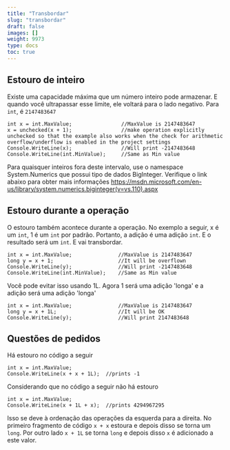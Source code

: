 ```yaml
---
title: "Transbordar"
slug: "transbordar"
draft: false
images: []
weight: 9973
type: docs
toc: true
---
```


## Estouro de inteiro
Existe uma capacidade máxima que um número inteiro pode armazenar. E quando você ultrapassar esse limite, ele voltará para o lado negativo. Para `int`, é `2147483647`

    int x = int.MaxValue;                //MaxValue is 2147483647
    x = unchecked(x + 1);                //make operation explicitly unchecked so that the example also works when the check for arithmetic overflow/underflow is enabled in the project settings 
    Console.WriteLine(x);                //Will print -2147483648
    Console.WriteLine(int.MinValue);     //Same as Min value

Para quaisquer inteiros fora deste intervalo, use o namespace System.Numerics que possui tipo de dados
BigInteger. Verifique o link abaixo para obter mais informações https://msdn.microsoft.com/en-us/library/system.numerics.biginteger(v=vs.110).aspx

## Estouro durante a operação
O estouro também acontece durante a operação. No exemplo a seguir, x é um `int`, 1 é um `int` por padrão. Portanto, a adição é uma adição `int`. E o resultado será um `int`. E vai transbordar.

    int x = int.MaxValue;               //MaxValue is 2147483647
    long y = x + 1;                     //It will be overflown
    Console.WriteLine(y);               //Will print -2147483648
    Console.WriteLine(int.MinValue);    //Same as Min value

Você pode evitar isso usando 1L. Agora 1 será uma adição 'longa' e a adição será uma adição 'longa'

    int x = int.MaxValue;               //MaxValue is 2147483647
    long y = x + 1L;                    //It will be OK
    Console.WriteLine(y);               //Will print 2147483648


## Questões de pedidos
Há estouro no código a seguir

    int x = int.MaxValue;
    Console.WriteLine(x + x + 1L);  //prints -1

Considerando que no código a seguir não há estouro

    int x = int.MaxValue;
    Console.WriteLine(x + 1L + x);  //prints 4294967295

Isso se deve à ordenação das operações da esquerda para a direita. No primeiro fragmento de código `x + x` estoura e depois disso se torna um `long`. Por outro lado `x + 1L` se torna `long` e depois disso `x` é adicionado a este valor.


